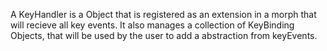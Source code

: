 A KeyHandler is a Object that is registered as an extension in a morph that will recieve all key events.
It also manages a collection of KeyBinding Objects, that will be used by the user to add a abstraction from keyEvents.
